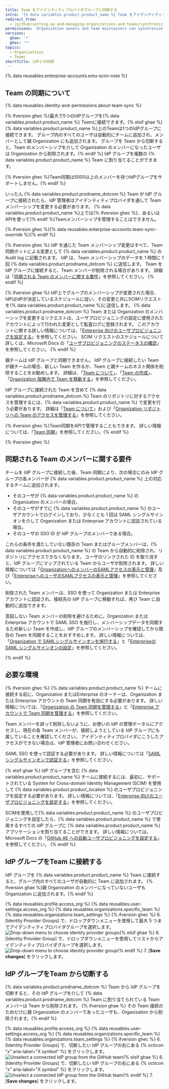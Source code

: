 ```yaml
---
title: Team をアイデンティティプロバイダグループと同期する
intro: '{% data variables.product.product_name %} Team をアイデンティティプロバイダ (IdP) グループと同期して、Team メンバーを自動的に追加あるいは削除することができます。'
redirect_from:
  - /github/setting-up-and-managing-organizations-and-teams/synchronizing-a-team-with-an-identity-provider-group
permissions: 'Organization owners and team maintainers can synchronize a {% data variables.product.prodname_dotcom %} team with an IdP group.'
versions:
  ghae: '*'
  ghec: '*'
topics:
  - Organizations
  - Teams
shortTitle: IdPとの同期
---
```


{% data reusables.enterprise-accounts.emu-scim-note %}

## Team の同期について

{% data reusables.identity-and-permissions.about-team-sync %}

{% ifversion ghec %}最大で5つのIdPグループを{% data variables.product.product_name %} Teamに接続できます。{% elsif ghae %}{% data variables.product.product_name %}上のTeamは1つのIdPグループに接続できます。 グループ内のすべてのユーザは自動的にチームに追加され、メンバーとして親 Organization にも追加されます。 グループを Team から切断すると、Team のメンバーシップを介して Organization のメンバーになったユーザは Organization から削除されます。{% endif %} IdP グループを複数の {% data variables.product.product_name %} Team に割り当てることができます。

{% ifversion ghec %}Team同期は5000以上のメンバーを持つIdPグループをサポートしません。{% endif %}

いったん {% data variables.product.prodname_dotcom %} Team が IdP グループに接続されたら、IdP 管理者はアイデンティティプロバイダを通して Team メンバーシップを変更する必要があります。 {% data variables.product.product_name %}上では{% ifversion ghec %}、あるいはAPIを使って{% endif %}Teamメンバーシップを管理することはできません。

{% ifversion ghec %}{% data reusables.enterprise-accounts.team-sync-override %}{% endif %}

{% ifversion ghec %}
IdP を通じた Team メンバーシップ変更はすべて、Team 同期ボットによる変更として {% data variables.product.product_name %} の Audit log に記載されます。 IdP は、Team メンバーシップのデータを 1 時間に 1 回 {% data variables.product.prodname_dotcom %} に送信します。 Team を IdP グループに接続すると、Team メンバーが削除される場合があります。 詳細は「[同期される Team のメンバーに関する要件](#requirements-for-members-of-synchronized-teams)」を参照してください。
{% endif %}

{% ifversion ghae %}
IdP上でグループのメンバーシップが変更された場合、IdPはIdPが決定しているスケジュールに従い、その変更と共にSCIMリクエストを{% data variables.product.product_name %}に送信します。 {% data variables.product.prodname_dotcom %} Team または Organization のメンバーシップを変更するリクエストは、ユーザプロビジョニングの設定に使用されたアカウントによって行われた変更として監査ログに登録されます。 このアカウントに関する詳しい情報については、「[Enterprise 向けのユーザプロビジョニングを設定する](/admin/authentication/configuring-user-provisioning-for-your-enterprise)」を参照してください。 SCIM リクエストのスケジュールについて詳しくは、Microsoft Docs の「[ユーザプロビジョニングのステータスの確認](https://docs.microsoft.com/en-us/azure/active-directory/app-provisioning/application-provisioning-when-will-provisioning-finish-specific-user)」を参照してください。
{% endif %}

親チームは IdP グループと同期できません。 IdP グループに接続したい Team が親チームの場合、新しい Team を作るか、Team と親チームのネスト関係を削除することをお勧めします。 詳細は、「[Team について](/articles/about-teams#nested-teams)」、「[Team の作成](/organizations/organizing-members-into-teams/creating-a-team)」、「[Organization 階層内で Team を移動する](/articles/moving-a-team-in-your-organizations-hierarchy)」を参照してください。

IdP グループに接続された Team を含めて {% data variables.product.prodname_dotcom %} Team のリポジトリに対するアクセスを管理するには、{% data variables.product.product_name %} で変更を行う必要があります。 詳細は「[Team について](/articles/about-teams)」および「[Organization リポジトリへの Team のアクセスを管理する](/articles/managing-team-access-to-an-organization-repository)」を参照してください。

{% ifversion ghec %}Team同期をAPIで管理することもできます。 詳しい情報については、「[Team 同期](/rest/reference/teams#team-sync)」を参照してください。{% endif %}

{% ifversion ghec %}
## 同期される Team のメンバーに関する要件

チームを IdP グループに接続した後、Team 同期により、次の場合にのみ IdP グループの各メンバーが {% data variables.product.product_name %} 上の対応するチームに追加されます。
- そのユーザが {% data variables.product.product_name %} の Organization のメンバーの場合。
- そのユーザがすでに {% data variables.product.product_name %} のユーザアカウントでログインしており、少なくとも 1 回は SAML シングルサインオンを介して Organization または Enterprise アカウントに認証されている場合。
- そのユーザの SSO ID が IdP グループのメンバーである場合。

これらの条件を満たしていない既存の Team またはグループメンバーは、{% data variables.product.product_name %} の Team から自動的に削除され、リポジトリにアクセスできなくなります。 ユーザのリンクされた ID を取り消すと、IdP グループにマップされている Team からユーザが削除されます。 詳しい情報については「[OrganizationへのメンバーのSAMLアクセスの表示と管理](/organizations/granting-access-to-your-organization-with-saml-single-sign-on/viewing-and-managing-a-members-saml-access-to-your-organization#viewing-and-revoking-a-linked-identity)」及び「[EnterpriseへのユーザのSAMLアクセスの表示と管理](/enterprise-cloud@latest/admin/user-management/managing-users-in-your-enterprise/viewing-and-managing-a-users-saml-access-to-your-enterprise#viewing-and-revoking-a-linked-identity)」を参照してください。

削除された Team メンバーは、SSO を使って Organization または Enterprise アカウントに認証され、接続先の IdP グループに移動すれば、再び Team に自動的に追加できます。

意図しない Team メンバーの削除を避けるために、Organization または Enterprise アカウントで SAML SSO を施行し、メンバーシップデータを同期するため新しい Team を作成し、IdP グループのメンバーシップを確認してから既存の Team を同期することをおすすめします。 詳しい情報については、「[Organization で SAMLシングルサインオンを施行する](/articles/enforcing-saml-single-sign-on-for-your-organization)」と「[EnterpriseのSAML シングルサインオンの設定](/enterprise-cloud@latest/admin/authentication/managing-identity-and-access-for-your-enterprise/configuring-saml-single-sign-on-for-your-enterprise)」を参照してください。

{% endif %}

## 必要な環境

{% ifversion ghec %}
{% data variables.product.product_name %} チームに接続する前に、Organization またはEnterprise のオーナーは、Organization または Enterprise アカウントの Team 同期を有効にする必要があります。 詳しい情報については、「[Organization の Team 同期を管理する](/organizations/managing-saml-single-sign-on-for-your-organization/managing-team-synchronization-for-your-organization)」と「[Enterprise アカウントで Team 同期を管理する](/enterprise-cloud@latest/admin/authentication/managing-identity-and-access-for-your-enterprise/managing-team-synchronization-for-organizations-in-your-enterprise)」を参照してください。

Team メンバーを誤って削除しないように、お使いの IdP の管理ポータルにアクセスし、現在の各 Team メンバーが、接続しようとしている IdP グループにも属していることを確認してください。 アイデンティティプロバイダにこうしたアクセスができない場合は、IdP 管理者にお問い合わせください。

SAML SSO を使って認証する必要があります。 詳しい情報については「[SAMLシングルサインオンで認証する](/articles/authenticating-with-saml-single-sign-on)」を参照してください。

{% elsif ghae %}
IdP グループを含む {% data variables.product.product_name %} チームに接続するには、最初に、サポートされている System for Cross-domain Identity Management (SCIM) を使用して {% data variables.product.product_location %} のユーザプロビジョニングを設定する必要があります。 詳しい情報については、「[Enterprise 向けのユーザプロビジョニングを設定する](/admin/authentication/configuring-user-provisioning-for-your-enterprise)」を参照してください。

SCIMを使用して{% data variables.product.product_name %} のユーザプロビジョニングを設定したら、{% data variables.product.product_name %} で使用するすべての IdP グループに {% data variables.product.product_name %} アプリケーションを割り当てることができます。 詳しい情報については、Microsoft Docs の「[GitHub AE への自動ユーザプロビジョニングを設定する](https://docs.microsoft.com/en-us/azure/active-directory/saas-apps/github-ae-provisioning-tutorial#step-5-configure-automatic-user-provisioning-to-github-ae)」を参照してください。
{% endif %}

## IdP グループをTeam に接続する

IdP グループを {% data variables.product.product_name %} Team に接続すると、グループ内のすべてのユーザが自動的に Team に追加されます。 {% ifversion ghae %}親 Organization のメンバーになっていないユーザも Organization に追加されます。{% endif %}

{% data reusables.profile.access_org %}
{% data reusables.user-settings.access_org %}
{% data reusables.organizations.specific_team %}
{% data reusables.organizations.team_settings %}
{% ifversion ghec %}
6. [Identity Provider Groups] で、ドロップダウンメニューを使用して最大 5 つまでアイデンティティプロバイダグループを選択します。 ![Drop-down menu to choose identity provider groups](/assets/images/help/teams/choose-an-idp-group.png){% elsif ghae %}
6. [Identity Provider Group] で、ドロップダウンメニューを使用してリストからアイデンティティプロバイダグループを選択します。 ![Drop-down menu to choose identity provider group](/assets/images/enterprise/github-ae/teams/choose-an-idp-group.png){% endif %}
7. [**Save changes**] をクリックします。

## IdP グループをTeam から切断する

{% data variables.product.prodname_dotcom %} Team から IdP グループを切断すると、その IdP グループを介して {% data variables.product.prodname_dotcom %} Team に割り当てられている Team メンバーは Team から削除されます。 {% ifversion ghae %} その Team 接続のためだけに親 Organization のメンバーであったユーザも、Organization から削除されます。{% endif %}

{% data reusables.profile.access_org %}
{% data reusables.user-settings.access_org %}
{% data reusables.organizations.specific_team %}
{% data reusables.organizations.team_settings %}
{% ifversion ghec %}
6. [Identity Provider Groups] で、切断したい IdP グループの右にある {% octicon "x" aria-label="X symbol" %} をクリックします。 ![Unselect a connected IdP group from the GitHub team](/assets/images/help/teams/unselect-idp-group.png){% elsif ghae %}
6. [Identity Provider Groups] で、切断したい IdP グループの右にある {% octicon "x" aria-label="X symbol" %} をクリックします。 ![Unselect a connected IdP group from the GitHub team](/assets/images/enterprise/github-ae/teams/unselect-idp-group.png){% endif %}
7. [**Save changes**] をクリックします。

